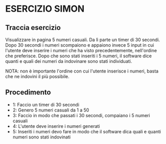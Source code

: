 # ESERCIZIO SIMON

## Traccia esercizio

Visualizzare in pagina 5 numeri casuali. Da lì parte un timer di 30 secondi.
Dopo 30 secondi i numeri scompaiono e appaiono invece 5 input in cui l'utente deve inserire i numeri che ha visto precedentemente, nell'ordine che preferisce.
Dopo che sono stati inseriti i 5 numeri, il software dice quanti e quali dei numeri da indovinare sono stati individuati.

NOTA: non è importante l'ordine con cui l'utente inserisce i numeri, basta che ne indovini il più possibile.

## Procedimento

- 1: Faccio un timer di 30 secondi
- 2: Genero 5 numeri casuali da 1 a 50
- 3: Faccio in modo che passati i 30 secondi, compaiano i 5 numeri casuali
- 4: L'utente deve inserire i numeri generati
- 5: Inseriti i numeri devo fare in modo che il software dica quali e quanti numeri sono stati indovinati
